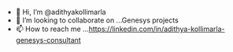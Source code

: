 - 👋 Hi, I’m @adithyakollimarla
- 💞️ I’m looking to collaborate on ...Genesys projects 
- 📫 How to reach me ...https://linkedin.com/in/adithya-kollimarla-genesys-consultant

<!---
adithyakollimarla/adithyakollimarla is a ✨ special ✨ repository because its `README.md` (this file) appears on your GitHub profile.
You can click the Preview link to take a look at your changes.
--->
